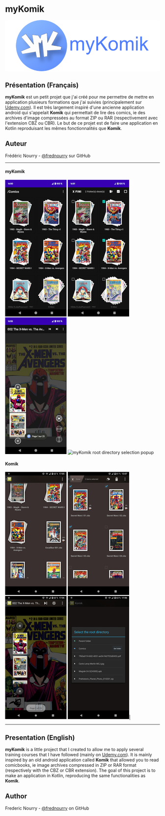 myKomik
==========
![](static/banner.png "myKomik browser")


Présentation (Français)
------------

**myKomik** est un petit projet que j'ai créé pour me permettre de mettre en application plusieurs formations que j'ai suivies (principalement sur [Udemy.com][1]).
Il est très largement inspiré d'une ancienne application android qui s'appelait **Komik** qui permettait de lire des comics, ie des archives d'image compressées au format ZIP ou RAR (respectivement avec l'extension CBZ ou CBR). Le but de ce projet est de faire une application en Kotlin reproduisant les mêmes fonctionnalités que **Komik**.

Auteur
------
Frédéric Nourry - [@frednourry][2] sur GitHub

-----------------------------------


#### myKomik
![](static/screenshots/Browser_myKomik.jpg "myKomik browser") ![](static/screenshots/SelectFiles_myKomik.jpg "myKomik browser with file selection") ![](static/screenshots/PageSelector_myKomik.jpg "myKomik page selector") ![](static/screenshots/SelectRootDirectory_myKomik.jpg "myKomik root directory selection popup")


#### Komik
![](static/screenshots/Browser_Komik.jpg "Komik browser") ![](static/screenshots/SelectFiles_Komik.jpg "Komik browser with file selection") ![](static/screenshots/PageSelector_Komik.jpg "Komik page selector") ![](static/screenshots/SelectRootDirectory_Komik.jpg "Komik root directory selection popup")|
</div>

-----------------------------------

Presentation (English)
------------

**myKomik** is a little project that I created to allow me to apply several training courses that I have followed (mainly on [Udemy.com][1]). It is mainly inspired by an old android application called **Komik** that allowed you to read comicbooks, ie image archives compressed in ZIP or RAR format (respectively with the CBZ or CBR extension). The goal of this project is to make an application in Kotlin, reproducing the same functionalities as **Komik**. 

Author
------
Frederic Nourry - [@frednourry][2] on GitHub


[1]: https://www.udemy.com/
[2]: https://github.com/frednourry
